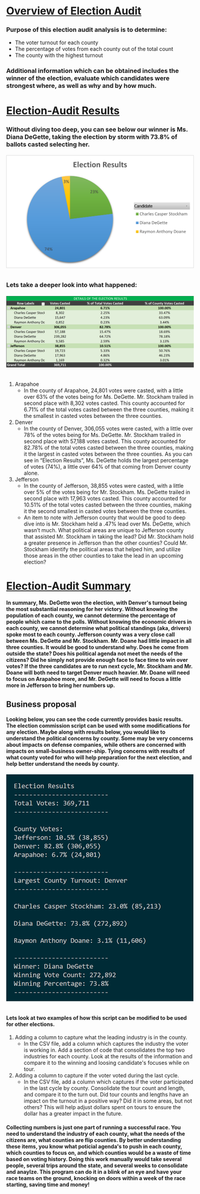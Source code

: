 # <ins> Overview of Election Audit </ins>
### Purpose of this election audit analysis is to determine:
  * The voter turnout for each county
  * The percentage of votes from each county out of the total count
  * The county with the highest turnout
### Additional information which can be obtained includes the winner of the election, evaluate which candidates were strongest where, as well as why and by how much.
# <ins> Election-Audit Results </ins>
### Without diving too deep, you can see below our winner is Ms. Diana DeGette, taking the election by storm with 73.8% of ballots casted selecting her.
###### ![Election_Results](https://github.com/raineytracyn/Election-Anaylsis/blob/main/Resources/Election%20Results.png)
### Lets take a deeper look into what happened:
###### ![Details_of_the_election_results](https://github.com/raineytracyn/Election-Anaylsis/blob/main/Resources/Details%20of%20the%20election%20results.png)
1. Arapahoe
    * In the county of Arapahoe, 24,801 votes were casted, with a little over 63% of the votes being for Ms. DeGette. Mr. Stockham trailed in second place with 8,302 votes casted. This county accounted for 6.71% of the total votes casted between the three counties, making it the smallest in casted votes between the three counties.
2. Denver
    * In the county of Denver, 306,055 votes were casted, with a little over 78% of the votes being for Ms. DeGette. Mr. Stockham trailed in second place with 57,188 votes casted. This county accounted for 82.78% of the total votes casted between the three counties, making it the largest in casted votes between the three counties. As you can see in “Election Results”, Ms. DeGette holds the largest percentage of votes (74%), a little over 64% of that coming from Denver county alone.
3. Jefferson
    * In the county of Jefferson, 38,855 votes were casted, with a little over 5% of the votes being for Mr. Stockham. Ms. DeGette trailed in second place with 17,963 votes casted. This county accounted for 10.51% of the total votes casted between the three counties, making it the second smallest in casted votes between the three counties. 
    * An item to note with Jefferson county that would be good to deep dive into is Mr. Stockham held a .47% lead over Ms. DeGette, which wasn’t much. What political areas are unique to Jefferson county that assisted Mr. Stockham in taking the lead? Did Mr. Stockham hold a greater presence in Jefferson than the other counties? Could Mr. Stockham identify the political areas that helped him, and utilize those areas in the other counties to take the lead in an upcoming election?

# <ins> Election-Audit Summary </ins>
#### In summary, Ms. DeGette won the election, with Denver's turnout being the most substantial reasoning for her victory. Without knowing the population of each county, we cannot determine the percentage of people which came to the polls. Without knowing the economic drivers in each county, we cannot determine what political standings (aka, drivers) spoke most to each county. Jefferson county was a very close call between Ms. DeGette and Mr. Stockham. Mr. Doane had little impact in all three counties. It would be good to understand why. Does he come from outside the state? Does his political agenda not meet the needs of the citizens? Did he simply not provide enough face to face time to win over votes? If the three candidates are to run next cycle, Mr. Stockham and Mr. Doane will both need to target Denver much heavier. Mr. Doane will need to focus on Arapahoe more, and Mr. DeGette will need to focus a little more in Jefferson to bring her numbers up.
## Business proposal
#### Looking below, you can see the code currently provides basic results. The election commission script can be used with some modifications for any election. Maybe along with results below, you would like to understand the political concerns by county. Some may be very concerns about impacts on defense companies, while others are concerned with impacts on small-business owner-ship. Tying concerns with results of what county voted for who will help preparation for the next election, and help better understand the needs by county.
###### ![Code_Results](https://github.com/raineytracyn/Election-Anaylsis/blob/main/Resources/Code_Results.png)
#### Lets look at two examples of how this script can be modified to be used for other elections.
1. Adding a column to capture what the leading industry is in the county.
   * In the CSV file, add a column which captures the industry the voter is working in. Add a section of code that consolidates the top two industries for each county. Look at the results of the information and compare it to the winning and loosing candidate's focuses while on tour.
2. Adding a column to capture if the voter voted during the last cycle.
   * In the CSV file, add a column which captures if the voter participated in the last cycle by county. Consolidate the tour count and length, and compare it to the turn out. Did tour counts and lengths have an impact on the turnout in a positive way? Did it in some areas, but not others? This will help adjust dollars spent on tours to ensure the dollar has a greater impact in the future.
#### Collecting numbers is just one part of running a successful race. You need to understand the industry of each county, what the needs of the citizens are, what counties are flip counties. By better understanding these items, you know what poticial agenda's to push in each county, which counties to focus on, and which counties would be a waste of time based on voting history. Doing this work manually would take several people, several trips around the state, and several weeks to consolidate and anaylze. This program can do it in a blink of an eye and have your race teams on the ground, knocking on doors within a week of the race starting, saving time and money!
